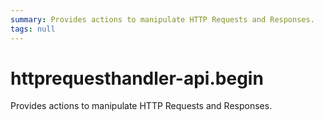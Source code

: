 ```yaml
---
summary: Provides actions to manipulate HTTP Requests and Responses.
tags: null
---
```


# httprequesthandler-api.begin

Provides actions to manipulate HTTP Requests and Responses.

